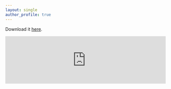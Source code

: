 ```yaml
---
layout: single
author_profile: true
---
```

Download it [here](assets/CV2024Dec.pdf).

<embed src="https://watanabeyuto.github.io/assets/CV2024Dec.pdf" type="application/pdf" width="100%"/>
